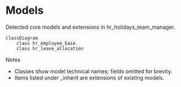 # Models

Detected core models and extensions in hr_holidays_team_manager.

```mermaid
classDiagram
    class hr_employee_base
    class hr_leave_allocation
```

Notes
- Classes show model technical names; fields omitted for brevity.
- Items listed under _inherit are extensions of existing models.

